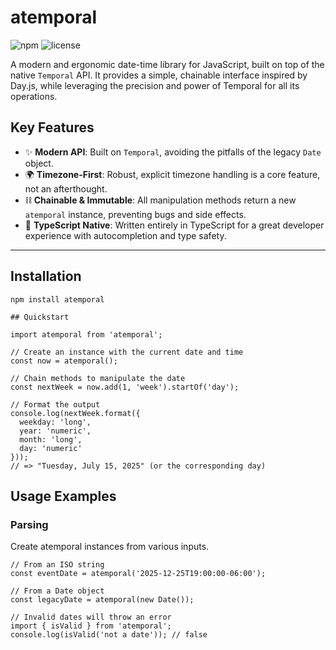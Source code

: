 # atemporal

![npm](https://img.shields.io/npm/v/atemporal)
![license](https://img.shields.io/npm/l/atemporal)

A modern and ergonomic date-time library for JavaScript, built on top of the native `Temporal` API. It provides a simple, chainable interface inspired by Day.js, while leveraging the precision and power of Temporal for all its operations.

## Key Features

* ✨ **Modern API**: Built on `Temporal`, avoiding the pitfalls of the legacy `Date` object.
* 🌍 **Timezone-First**: Robust, explicit timezone handling is a core feature, not an afterthought.
* ⛓️ **Chainable & Immutable**: All manipulation methods return a new `atemporal` instance, preventing bugs and side effects.
* 💪 **TypeScript Native**: Written entirely in TypeScript for a great developer experience with autocompletion and type safety.

---

## Installation

```
npm install atemporal

## Quickstart

import atemporal from 'atemporal';

// Create an instance with the current date and time
const now = atemporal();

// Chain methods to manipulate the date
const nextWeek = now.add(1, 'week').startOf('day');

// Format the output
console.log(nextWeek.format({
  weekday: 'long',
  year: 'numeric',
  month: 'long',
  day: 'numeric'
}));
// => "Tuesday, July 15, 2025" (or the corresponding day)
```

## Usage Examples
### Parsing
Create atemporal instances from various inputs.

```
// From an ISO string
const eventDate = atemporal('2025-12-25T19:00:00-06:00');

// From a Date object
const legacyDate = atemporal(new Date());

// Invalid dates will throw an error
import { isValid } from 'atemporal';
console.log(isValid('not a date')); // false

```
